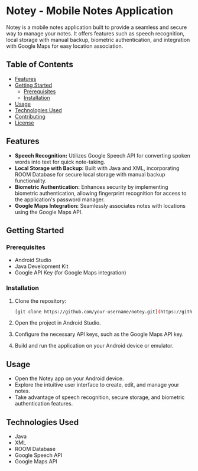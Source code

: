 
# Notey - Mobile Notes Application


Notey is a mobile notes application built to provide a seamless and secure way to manage your notes. It offers features such as speech recognition, local storage with manual backup, biometric authentication, and integration with Google Maps for easy location association.

## Table of Contents
- [Features](#features)
- [Getting Started](#getting-started)
  - [Prerequisites](#prerequisites)
  - [Installation](#installation)
- [Usage](#usage)
- [Technologies Used](#technologies-used)
- [Contributing](#contributing)
- [License](#license)

## Features

- **Speech Recognition:** Utilizes Google Speech API for converting spoken words into text for quick note-taking.
- **Local Storage with Backup:** Built with Java and XML, incorporating ROOM Database for secure local storage with manual backup functionality.
- **Biometric Authentication:** Enhances security by implementing biometric authentication, allowing fingerprint recognition for access to the application's password manager.
- **Google Maps Integration:** Seamlessly associates notes with locations using the Google Maps API.

## Getting Started

### Prerequisites

- Android Studio 
- Java Development Kit 
- Google API Key (for Google Maps integration)

### Installation

1. Clone the repository:
   ```bash
   [git clone https://github.com/your-username/notey.git](https://github.com/minazaher/notesApp/tree/password)
   ```

2. Open the project in Android Studio.

3. Configure the necessary API keys, such as the Google Maps API key.

4. Build and run the application on your Android device or emulator.

## Usage

- Open the Notey app on your Android device.
- Explore the intuitive user interface to create, edit, and manage your notes.
- Take advantage of speech recognition, secure storage, and biometric authentication features.

## Technologies Used

- Java
- XML
- ROOM Database
- Google Speech API
- Google Maps API

